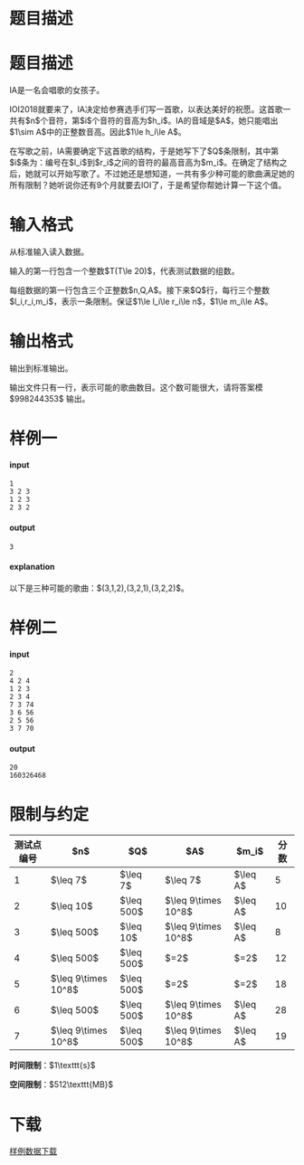 # 题目描述


# 题目描述


<p>IA是一名会唱歌的女孩子。</p>
<p>IOI2018就要来了，IA决定给参赛选手们写一首歌，以表达美好的祝愿。这首歌一共有$n$个音符，第$i$个音符的音高为$h_i$。IA的音域是$A$，她只能唱出$1\sim A$中的正整数音高。因此$1\le h_i\le A$。</p>
<p>在写歌之前，IA需要确定下这首歌的结构，于是她写下了$Q$条限制，其中第$i$条为：编号在$l_i$到$r_i$之间的音符的最高音高为$m_i$。在确定了结构之后，她就可以开始写歌了。不过她还是想知道，一共有多少种可能的歌曲满足她的所有限制？她听说你还有9个月就要去IOI了，于是希望你帮她计算一下这个值。</p>

# 输入格式


<p>从标准输入读入数据。</p>
<p>输入的第一行包含一个整数$T(T\le 20)$，代表测试数据的组数。</p>
<p>每组数据的第一行包含三个正整数$n,Q,A$。接下来$Q$行，每行三个整数$l_i,r_i,m_i$，表示一条限制。保证$1\le l_i\le r_i\le n$，$1\le m_i\le A$。</p>

# 输出格式


<p>输出到标准输出。</p>
<p>输出文件只有一行，表示可能的歌曲数目。这个数可能很大，请将答案模 $998244353$ 输出。</p>

# 样例一


<h4>input</h4>
<pre><code class="sh_plain">1
3 2 3
1 2 3
2 3 2</code></pre>
<h4>output</h4>
<pre><code class="sh_plain">3</code></pre>
<h4>explanation</h4>
<p>以下是三种可能的歌曲：$(3,1,2),(3,2,1),(3,2,2)$。</p>

# 样例二


<h4>input</h4>
<pre><code class="sh_plain">2
4 2 4
1 2 3
2 3 4
7 3 74
3 6 56
2 5 56
3 7 70</code></pre>
<h4>output</h4>
<pre><code class="sh_plain">20
160326468</code></pre>



# 限制与约定


<table class="table table-bordered table-text-center table-vertical-middle"><thead><tr><th rowspan="1">测试点编号</th><th rowspan="1">$n$</th><th rowspan="1">$Q$</th><th rowspan="1">$A$</th><th rowspan="1">$m_i$</th><th rowspan="1">分数</th></tr></thead><tbody><tr><td rowspan="1">1</td><td rowspan="1">$\leq 7$</td><td rowspan="1">$\leq 7$</td><td rowspan="1">$\leq 7$</td><td rowspan="1">$\leq A$</td><td rowspan="1">5</td></tr><tr><td rowspan="1">2</td><td rowspan="1">$\leq 10$</td><td rowspan="1">$\leq 500$</td><td rowspan="1">$\leq 9\times 10^8$</td><td rowspan="1">$\leq A$</td><td rowspan="1">10</td></tr><tr><td rowspan="1">3</td><td rowspan="1">$\leq 500$</td><td rowspan="1">$\leq 10$</td><td rowspan="1">$\leq 9\times 10^8$</td><td rowspan="1">$\leq A$</td><td rowspan="1">8</td></tr><tr><td rowspan="1">4</td><td rowspan="1">$\leq 500$</td><td rowspan="1">$\leq 500$</td><td rowspan="1">$=2$</td><td rowspan="1">$=2$</td><td rowspan="1">12</td></tr><tr><td rowspan="1">5</td><td rowspan="1">$\leq 9\times 10^8$</td><td rowspan="1">$\leq 500$</td><td rowspan="1">$=2$</td><td rowspan="1">$=2$</td><td rowspan="1">18</td></tr><tr><td rowspan="1">6</td><td rowspan="1">$\leq 500$</td><td rowspan="1">$\leq 500$</td><td rowspan="1">$\leq 9\times 10^8$</td><td rowspan="1">$\leq A$</td><td rowspan="1">28</td></tr><tr><td rowspan="1">7</td><td rowspan="1">$\leq 9\times 10^8$</td><td rowspan="1">$\leq 500$</td><td rowspan="1">$\leq 9\times 10^8$</td><td rowspan="1">$\leq A$</td><td rowspan="1">19</td></tr></tbody></table><p><strong>时间限制</strong>：$1\texttt{s}$</p>
<p><strong>空间限制</strong>：$512\texttt{MB}$</p>

# 下载


<p><a href="/download.php?type=problem&amp;id=346">样例数据下载</a></p>
